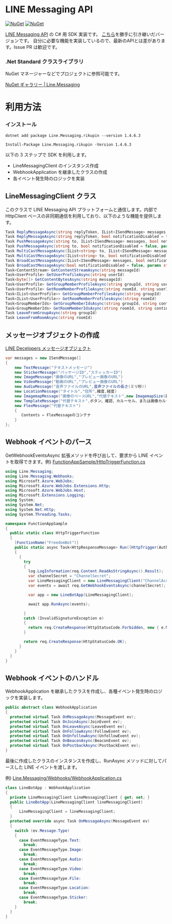 # LINE Messaging API

[![NuGet](https://img.shields.io/nuget/v/Line.Messaging.rikupin.svg)](https://www.nuget.org/packages/Line.Messaging.rikupin)
[![NuGet](https://img.shields.io/nuget/dt/Line.Messaging.rikupin.svg)](https://www.nuget.org/packages/Line.Messaging.rikupin)

[LINE Messaging API](https://developers.line.biz/ja/services/messaging-api/) の C# 用 SDK 実装です。
[こちら](https://github.com/pierre3/LineMessagingApi)を勝手に引き継いだバージョンです。
自分に必要な機能を実装しているので、最新のAPIとは差があります。Issue PR は歓迎です。

### .Net Standard クラスライブラリ   
NuGet マネージャーなどでプロジェクトに参照可能です。

[NuGet ギャラリー | Line.Messaging](https://www.nuget.org/packages/Line.Messaging.rikupin/)  

# 利用方法
### インストール
```
dotnet add package Line.Messaging.rikupin --version 1.4.6.3
```
```
Install-Package Line.Messaging.rikupin -Version 1.4.6.3
```
以下の 3 ステップで SDK を利用します。
  - LineMessagingClient のインスタンス作成
  - WebhookApplication を継承したクラスの作成
  - 各イベント発生時のロジックを実装

## LineMessagingClient クラス

このクラスで LINE Messaging API プラットフォームと通信します。内部で HttpClient ベースの非同期通信を利用しており、以下のような機能を提供します。
```cs
Task ReplyMessageAsync(string replyToken, IList<ISendMessage> messages, bool notificationDisabled = false)
Task ReplyMessageAsync(string replyToken, bool notificationDisabled = false, params string[] messages)
Task PushMessageAsync(string to, IList<ISendMessage> messages, bool notificationDisabled = false)
Task PushMessageAsync(string to, bool notificationDisabled = false, params string[] messages)
Task MultiCastMessageAsync(IList<string> to, IList<ISendMessage> messages, bool notificationDisabled = false)
Task MultiCastMessageAsync(IList<string> to, bool notificationDisabled = false, params string[] messages)
Task BroadCastMessageAsync(IList<ISendMessage> messages, bool notificationDisabled = false)
Task BroadCastMessageAsync(bool notificationDisabled = false, params string[] messages)
Task<ContentStream> GetContentStreamAsync(string messageId)
Task<UserProfile> GetUserProfileAsync(string userId)
Task<byte[]> GetContentBytesAsync(string messageId)
Task<UserProfile> GetGroupMemberProfileAsync(string groupId, string userId)
Task<UserProfile> GetRoomMemberProfileAsync(string roomId, string userId)
Task<IList<UserProfile>> GetGroupMemberProfilesAsync(string groupId)
Task<IList<UserProfile>> GetRoomMemberProfilesAsync(string roomId)
Task<GroupMemberIds> GetGroupMemberIdsAsync(string groupId, string continuationToken)
Task<GroupMemberIds> GetRoomMemberIdsAsync(string roomId, string continuationToken = null)
Task LeaveFromGroupAsync(string groupId)
Task LeaveFromRoomAsync(string roomId)
```

## メッセージオブジェクトの作成
[LINE Decelopers メッセージオブジェクト](https://developers.line.biz/ja/reference/messaging-api/#message-objects)

```cs
var messages = new ISendMessage[]
{
    new TextMessage("テキストメッセージ")
    new StickerMessage("パッケージID","スティッカーID")
    new ImageMessage("画像のURL","プレビュー画像のURL")
    new VideoMessage("動画のURL","プレビュー画像のURL")
    new AudioMessage("音声ファイルのURL",音声ファイルの長さ(ミリ秒))
    new LocationMessage("タイトル","住所",緯度,経度)
    new ImagemapMessage("画像のベースURL","代替テキスト",new ImagemapSize(基本画像の幅,高さ),アクションオブジェクト)
    new TemplateMessage("代替テキスト",ボタン、確認、カルーセル、または画像カルーセルオブジェクト)
    new FlexMessage("代替テキスト")
    {
       Contents = FlexMessageのコンテナ
    }
};
```



## Webhook イベントのパース
GetWebhookEventsAsync 拡張メソッドを呼び出して、要求から LINE イベントを取得できます。例) [FunctionAppSample/HttpTriggerFunction.cs](https://github.com/rikupin1105/LineMessagingApi/blob/master/FunctionAppSample/HttpTriggerFunction.cs) 

```cs
using Line.Messaging;
using Line.Messaging.Webhooks;
using Microsoft.Azure.WebJobs;
using Microsoft.Azure.WebJobs.Extensions.Http;
using Microsoft.Azure.WebJobs.Host;
using Microsoft.Extensions.Logging;
using System;
using System.Net;
using System.Net.Http;
using System.Threading.Tasks;

namespace FunctionAppSample
{
  public static class HttpTriggerFunction
  {
    [FunctionName("FreedomBot")]
    public static async Task<HttpResponseMessage> Run([HttpTrigger(AuthorizationLevel.Anonymous, "post", Route = null)]HttpRequestMessage req, ILogger log)
    {
      {
        try
        {
          log.LogInformation(req.Content.ReadAsStringAsync().Result);
          var channelSecret = "ChannelSecret";
          var LineMessagingClient = new LineMessagingClient("ChannelAccessToken");
          var events = await req.GetWebhookEventsAsync(channelSecret);

          var app = new LineBotApp(LineMessagingClient);

          await app.RunAsync(events);

        }
        catch (InvalidSignatureException e)
        {
          return req.CreateResponse(HttpStatusCode.Forbidden, new { e.Message });
        }

        return req.CreateResponse(HttpStatusCode.OK);
      }
    }
  }
}
```
## Webhook イベントのハンドル
WebhookApplication を継承したクラスを作成し、各種イベント発生時のロジックを実装します。

```cs
public abstract class WebhookApplication
{
  protected virtual Task OnMessageAsync(MessageEvent ev);
  protected virtual Task OnJoinAsync(JoinEvent ev);
  protected virtual Task OnLeaveAsync(LeaveEvent ev);
  protected virtual Task OnFollowAsync(FollowEvent ev);
  protected virtual Task OnUnfollowAsync(UnfollowEvent ev);
  protected virtual Task OnBeaconAsync(BeaconEvent ev);
  protected virtual Task OnPostbackAsync(PostbackEvent ev);
}

```

最後に作成したクラスのインスタンスを作成し、RunAsync メソッドに対してパースした LINE イベントを渡します。

例) [Line.Messaging/Webhooks/WebhookApplication.cs](https://github.com/rikupin1105/LineMessagingApi/blob/master/Line.Messaging/Webhooks/WebhookApplication.cs) 




```cs
class LineBotApp : WebhookApplication
{
  private LineMessagingClient LineMessagingClient { get; set; }
  public LineBotApp(LineMessagingClient lineMessagingClient)
  {
      LineMessagingClient = lineMessagingClient;
  }
  protected override async Task OnMessageAsync(MessageEvent ev)
  {
    switch (ev.Message.Type)
    {
      case EventMessageType.Text:
        break;
      case EventMessageType.Image:
        break;
      case EventMessageType.Audio:
        break;
      case EventMessageType.Video:
        break;
      case EventMessageType.File:
        break;
      case EventMessageType.Location:
        break;
      case EventMessageType.Sticker:
        break;
    }
  }
}
```
